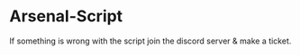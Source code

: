 # Arsenal-Script
If something is wrong with the script join the discord server &amp; make a ticket.
